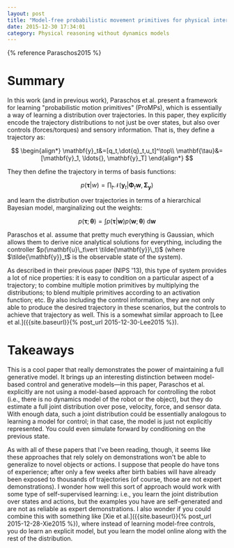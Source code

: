 ```yaml
---
layout: post
title: "Model-free probabilistic movement primitives for physical interaction"
date: 2015-12-30 17:34:01
category: Physical reasoning without dynamics models
---
```


{% reference Paraschos2015 %}

# Summary

In this work (and in previous work), Paraschos et al. present a framework for learning "probabilistic motion primitives" (ProMPs), which is essentially a way of learning a distribution over trajectories. In this paper, they explicitly encode the trajectory distributions to not just be over states, but also over controls (forces/torques) and sensory information. That is, they define a trajectory as:

$$
\begin{align*}
\mathbf{y}_t&=[q_t,\dot{q}_t,u_t]^\top\\
\mathbf{\tau}&=[\mathbf{y}_1, \ldots{}, \mathbf{y}_T]
\end{align*}
$$

They then define the trajectory in terms of basis functions:

$$
p(\mathbf{\tau}\vert w)=\prod_t \mathcal{N}(\mathbf{y}_t\vert \mathbf{\Phi}_t \mathbf{w},\mathbf{\Sigma_y})
$$

and learn the distribution over trajectories in terms of a hierarchical Bayesian model, marginalizing out the weights:

$$
p(\mathbf{\tau};\mathbf{\theta})=\int p(\mathbf{\tau}\vert \mathbf{w})p(\mathbf{w};\mathbf{\theta})\ \mathrm{d}\mathbf{w}
$$

Paraschos et al. assume that pretty much everything is Gaussian, which allows them to derive nice analytical solutions for everything, including the controller $p(\mathbf{u}\_t\vert \tilde{\mathbf{y}}\_t)$ (where $\tilde{\mathbf{y}}_t$ is the observable state of the system).

As described in their previous paper (NIPS '13), this type of system provides a lot of nice properties: it is easy to condition on a particular aspect of a trajectory; to combine multiple motion primitives by multiplying the distributions; to blend multiple primitives according to an activation function; etc. By also including the control information, they are not only able to produce the desired trajectory in these scenarios, but the controls to achieve that trajectory as well. This is a somewhat similar approach to [Lee et al.]({{site.baseurl}}{% post_url 2015-12-30-Lee2015 %}).

# Takeaways

This is a cool paper that really demonstrates the power of maintaining a full generative model. It brings up an interesting distinction between model-based control and generative models—in this paper, Paraschos et al. explicitly are not using a model-based approach for controlling the robot (i.e., there is no dynamics model of the robot or the object), but they do estimate a full joint distribution over pose, velocity, force, and sensor data. With enough data, such a joint distribution could be essentially analogous to learning a model for control; in that case, the model is just not explicitly represented. You could even simulate forward by conditioning on the previous state.

As with all of these papers that I've been reading, though, it seems like these approaches that rely solely on demonstrations won't be able to generalize to novel objects or actions. I suppose that people do have tons of experience; after only a few weeks after birth babies will have already been exposed to thousands of trajectories (of course, those are not expert demonstrations). I wonder how well this sort of approach would work with some type of self-supervised learning: i.e., you learn the joint distribution over states and actions, but the examples you have are self-generated and are not as reliable as expert demonstrations. I also wonder if you could combine this with something like [Xie et al.]({{site.baseurl}}{% post_url 2015-12-28-Xie2015 %}), where instead of learning model-free controls, you do learn an explicit model, but you learn the model online along with the rest of the distribution.

